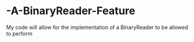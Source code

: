 # -A-BinaryReader-Feature
My code will allow for the implementation of a BinaryReader to be allowed to perform
